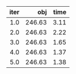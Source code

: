 |  iter |      obj |   time |
| -----:| --------:| ------:|
| $1.0$ | $246.63$ | $3.11$ |
| $2.0$ | $246.63$ | $2.22$ |
| $3.0$ | $246.63$ | $1.65$ |
| $4.0$ | $246.63$ | $1.37$ |
| $5.0$ | $246.63$ | $1.38$ |

